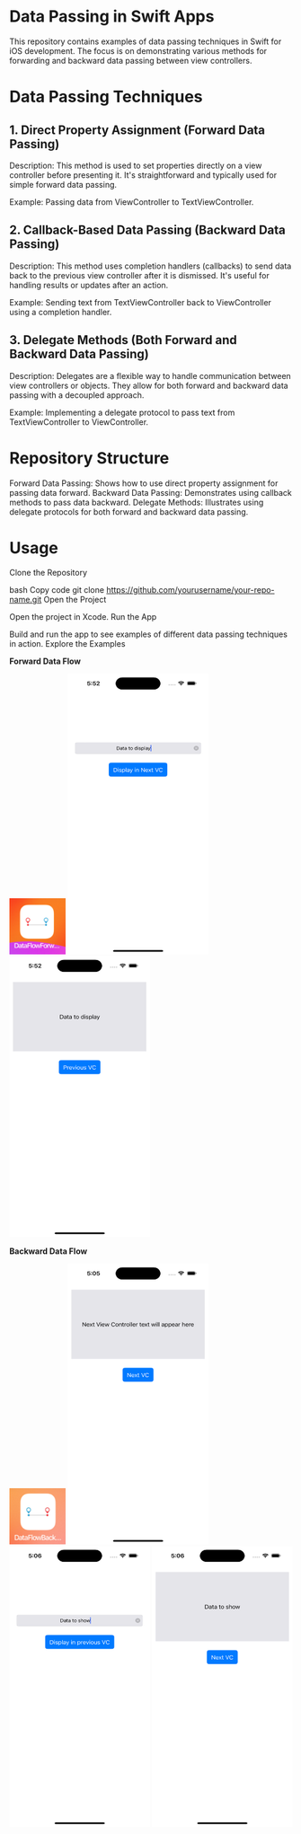 <h1>Data Passing in Swift Apps</h1>
This repository contains examples of data passing techniques in Swift for iOS development. The focus is on demonstrating various methods for forwarding and backward data passing between view controllers.

<h1>Data Passing Techniques</h1>
<h2>1. Direct Property Assignment (Forward Data Passing)</h2>
Description: This method is used to set properties directly on a view controller before presenting it. It's straightforward and typically used for simple forward data passing.

Example: Passing data from ViewController to TextViewController.

<h2>2. Callback-Based Data Passing (Backward Data Passing)</h2>
Description: This method uses completion handlers (callbacks) to send data back to the previous view controller after it is dismissed. It's useful for handling results or updates after an action.

Example: Sending text from TextViewController back to ViewController using a completion handler.

<h2>3. Delegate Methods (Both Forward and Backward Data Passing)</h2>
Description: Delegates are a flexible way to handle communication between view controllers or objects. They allow for both forward and backward data passing with a decoupled approach.

Example: Implementing a delegate protocol to pass text from TextViewController to ViewController.

<h1>Repository Structure</h1>
Forward Data Passing: Shows how to use direct property assignment for passing data forward.
Backward Data Passing: Demonstrates using callback methods to pass data backward.
Delegate Methods: Illustrates using delegate protocols for both forward and backward data passing.
<h1>Usage</h1>
Clone the Repository

bash
Copy code
git clone https://github.com/yourusername/your-repo-name.git
Open the Project

Open the project in Xcode.
Run the App

Build and run the app to see examples of different data passing techniques in action.
Explore the Examples





**Forward Data Flow**

<img src="https://github.com/zeeshan2k2/Swift-Data-Flow/blob/main/Data%20Flow%20Forward%20-%20Direct%20Property%20Assignment/DF%20forward%20-%20app%20icon.png" width="100" height="100">
<img src="https://github.com/zeeshan2k2/Swift-Data-Flow/blob/main/Data%20Flow%20Forward%20-%20Direct%20Property%20Assignment/DF%20-%20main%20page.png" width="250" height="500">
<img src="https://github.com/zeeshan2k2/Swift-Data-Flow/blob/main/Data%20Flow%20Forward%20-%20Direct%20Property%20Assignment/DF%20-%201.png" width="250" height="500">


**Backward Data Flow**

<img src="https://github.com/zeeshan2k2/Swift-Data-Flow/blob/main/Data%20Flow%20Backward%20-%20Callback-Based%20Data%20Passing/Data%20Flow%20backward%20-%20appicon.png" width="100" height="100">
<img src="https://github.com/zeeshan2k2/Swift-Data-Flow/blob/main/Data%20Flow%20Backward%20-%20Callback-Based%20Data%20Passing/DF%20-%20main.png" width="250" height="500">
<img src="https://github.com/zeeshan2k2/Swift-Data-Flow/blob/main/Data%20Flow%20Backward%20-%20Callback-Based%20Data%20Passing/DF%20-%201.png" width="250" height="500">
<img src="https://github.com/zeeshan2k2/Swift-Data-Flow/blob/main/Data%20Flow%20Backward%20-%20Callback-Based%20Data%20Passing/DF%20-%202.png" width="250" height="500">
